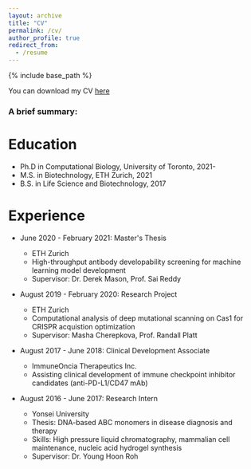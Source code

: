 ```yaml
---
layout: archive
title: "CV"
permalink: /cv/
author_profile: true
redirect_from:
  - /resume
---
```


{% include base_path %}

You can download my CV [here](files/resume.pdf)

### A brief summary:

Education
======
* Ph.D in Computational Biology, University of Toronto, 2021-
* M.S. in Biotechnology, ETH Zurich, 2021
* B.S. in Life Science and Biotechnology, 2017

Experience
======
* June 2020 - February 2021: Master's Thesis
  * ETH Zurich
  * High-throughput antibody developability screening for machine learning model development
  * Supervisor: Dr. Derek Mason, Prof. Sai Reddy

* August 2019 - February 2020: Research Project
  * ETH Zurich
  * Computational analysis of deep mutational scanning on Cas1 for CRISPR acquistion optimization
  * Supervisor: Masha Cherepkova, Prof. Randall Platt

* August 2017 - June 2018: Clinical Development Associate
  * ImmuneOncia Therapeutics Inc.
  * Assisting clinical development of immune checkpoint inhibitor candidates (anti-PD-L1/CD47 mAb)

* August 2016 - June 2017: Research Intern
  * Yonsei University
  * Thesis: DNA-based ABC monomers in disease diagnosis and therapy
  * Skills: High pressure liquid chromatography, mammalian cell maintenance, nucleic acid hydrogel synthesis
  * Supervisor: Dr. Young Hoon Roh
